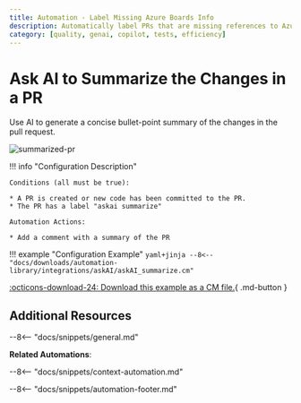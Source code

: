 ```yaml
---
title: Automation - Label Missing Azure Boards Info
description: Automatically label PRs that are missing references to Azure Boards resources.
category: [quality, genai, copilot, tests, efficiency]
---
```

# Ask AI to Summarize the Changes in a PR

<!-- --8<-- [start:example]-->
Use AI to generate a concise bullet-point summary of the changes in the pull request.

![summarized-pr](/automations/integrations/askAI/summarize-pr/summarized-pr.png)

!!! info "Configuration Description"

    Conditions (all must be true):

    * A PR is created or new code has been committed to the PR.
    * The PR has a label "askai summarize"

    Automation Actions:

    * Add a comment with a summary of the PR

!!! example "Configuration Example"
    ```yaml+jinja
    --8<-- "docs/downloads/automation-library/integrations/askAI/askAI_summarize.cm"
    ```
    <div class="result" markdown>
        <span>
        [:octicons-download-24: Download this example as a CM file.](/downloads/automation-library/integrations/askAI/askAI-QA.cm){ .md-button }
        </span>
    </div>
<!-- --8<-- [end:example]-->

## Additional Resources

--8<-- "docs/snippets/general.md"

**Related Automations**:

--8<-- "docs/snippets/context-automation.md"

--8<-- "docs/snippets/automation-footer.md"
